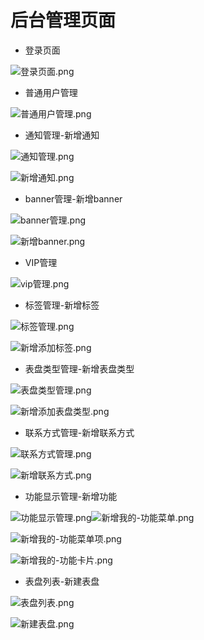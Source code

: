 # 后台管理页面

*   登录页面
    

![登录页面.png](https://alidocs.oss-cn-zhangjiakou.aliyuncs.com/res/oJGq76V2JjMAnAKe/img/50fbe8e5-efe4-4b8d-b15a-6c5561eeef0d.png)

*   普通用户管理
    

![普通用户管理.png](https://alidocs.oss-cn-zhangjiakou.aliyuncs.com/res/oJGq76V2JjMAnAKe/img/ab8773e5-992f-4454-857a-0315e2edd78d.png)

*   通知管理-新增通知
    

![通知管理.png](https://alidocs.oss-cn-zhangjiakou.aliyuncs.com/res/oJGq76V2JjMAnAKe/img/56ff3adf-eeb8-406d-8482-b16dda36652c.png)

![新增通知.png](https://alidocs.oss-cn-zhangjiakou.aliyuncs.com/res/oJGq76V2JjMAnAKe/img/35998e20-d091-45f7-ba5f-b5d248b9082e.png)

*   banner管理-新增banner
    

![banner管理.png](https://alidocs.oss-cn-zhangjiakou.aliyuncs.com/res/oJGq76V2JjMAnAKe/img/6773ab35-41c7-41db-bc92-35ae1a027a24.png)

![新增banner.png](https://alidocs.oss-cn-zhangjiakou.aliyuncs.com/res/oJGq76V2JjMAnAKe/img/d9bc1343-27e7-4968-ae46-de226cefc7b2.png)

*   VIP管理
    

![vip管理.png](https://alidocs.oss-cn-zhangjiakou.aliyuncs.com/res/oJGq76V2JjMAnAKe/img/f552326a-dfa8-488e-b503-e412b9287ca1.png)

*   标签管理-新增标签
    

![标签管理.png](https://alidocs.oss-cn-zhangjiakou.aliyuncs.com/res/oJGq76V2JjMAnAKe/img/2a921d50-d06a-4b07-81a1-71eac663724f.png)

![新增添加标签.png](https://alidocs.oss-cn-zhangjiakou.aliyuncs.com/res/oJGq76V2JjMAnAKe/img/42c11c06-5879-4290-a34d-fcaf4ed22cfc.png)

*   表盘类型管理-新增表盘类型
    

![表盘类型管理.png](https://alidocs.oss-cn-zhangjiakou.aliyuncs.com/res/oJGq76V2JjMAnAKe/img/6788204f-8753-4f81-a659-dbcf65eee648.png)

![新增添加表盘类型.png](https://alidocs.oss-cn-zhangjiakou.aliyuncs.com/res/oJGq76V2JjMAnAKe/img/888bb04c-c4a1-4b23-9214-91c7fe807a78.png)

*   联系方式管理-新增联系方式
    

![联系方式管理.png](https://alidocs.oss-cn-zhangjiakou.aliyuncs.com/res/oJGq76V2JjMAnAKe/img/17418c64-0e73-4006-a2d6-619494425f7b.png)

![新增联系方式.png](https://alidocs.oss-cn-zhangjiakou.aliyuncs.com/res/oJGq76V2JjMAnAKe/img/6ebb5355-b26e-4141-8c2e-c25991e8ee52.png)

*   功能显示管理-新增功能
    

![功能显示管理.png](https://alidocs.oss-cn-zhangjiakou.aliyuncs.com/res/oJGq76V2JjMAnAKe/img/21f015ac-ea71-4b9d-9035-7b2dbfb1612a.png)![新增我的-功能菜单.png](https://alidocs.oss-cn-zhangjiakou.aliyuncs.com/res/oJGq76V2JjMAnAKe/img/a10d3528-ceec-4109-9b54-3dae8107e0dd.png)

![新增我的-功能菜单项.png](https://alidocs.oss-cn-zhangjiakou.aliyuncs.com/res/oJGq76V2JjMAnAKe/img/2d0adfe3-4071-4d42-bd26-9784bbfeefbe.png)

![新增我的-功能卡片.png](https://alidocs.oss-cn-zhangjiakou.aliyuncs.com/res/oJGq76V2JjMAnAKe/img/c810df0a-cf99-4202-84c6-80457c124f39.png)

*   表盘列表-新建表盘
    

![表盘列表.png](https://alidocs.oss-cn-zhangjiakou.aliyuncs.com/res/oJGq76V2JjMAnAKe/img/04787da1-9213-42de-b56e-96dade21f007.png)

![新建表盘.png](https://alidocs.oss-cn-zhangjiakou.aliyuncs.com/res/oJGq76V2JjMAnAKe/img/527847b2-b90f-450c-a074-99b848b2eaa8.png)